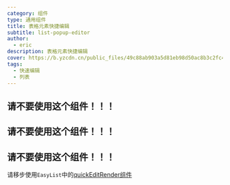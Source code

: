 ```yaml
---
category: 组件
type: 通用组件
title: 表格元素快捷编辑
subtitle: list-popup-editor
author:
  - eric
description: 表格元素快捷编辑
cover: https://b.yzcdn.cn/public_files/49c88ab903a5d81eb98d50ac8b3c2fc4.png
tags:
  - 快速编辑
  - 列表
---
```


## 请不要使用这个组件！！！
## 请不要使用这个组件！！！
## 请不要使用这个组件！！！

请移步使用`EasyList`中的[quickEditRender组件](/components/easy-list/quick-render#)